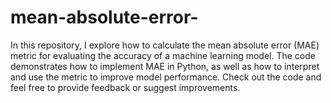 # mean-absolute-error-
In this repository, I explore how to calculate the mean absolute error (MAE) metric for evaluating the accuracy of a machine learning model. The code demonstrates how to implement MAE in Python, as well as how to interpret and use the metric to improve model performance. Check out the code and feel free to provide feedback or suggest improvements.
